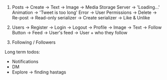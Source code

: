 1. Posts
    -> Create
        -> Text
        -> Image -> Media Storage Server
        -> 'Loading...' Animation
        -> 'Tweet is too long' Error
    -> User Permissions
        -> Delete
        -> Re-post
            -> Read-only serializer
            -> Create serializer
        -> Like & Unlike

2. Users
    -> Register
    -> Login
    -> Logout
    -> Profile
        -> Image
        -> Text
        -> Follow Button
    -> Feed
        -> User's feed
        -> User + who they follow

3. Following / Followers


Long term todos:

- Notifications
- DM
- Explore -> finding hastags